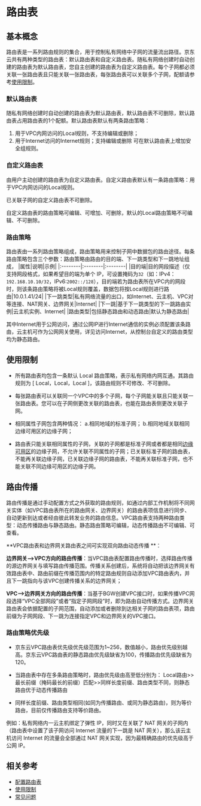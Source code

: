 # 路由表

## 基本概念

路由表是一系列路由规则的集合，用于控制私有网络中子网的流量流出路径。京东云共有两种类型的路由表：默认路由表和自定义路由表。随私有网络创建时自动创建的路由表为默认路由表，您自主创建的路由表为自定义路由表。每个子网都必须关联一张路由表且只能关联一张路由表，每张路由表可以关联多个子网，配额请参考[使用限制](../restrictions#user-content-3)。

### 默认路由表

随私有网络创建时自动创建的路由表为默认路由表，默认路由表不可删除，默认路由表占用路由表的1个配额。默认路由表默认有两条路由策略：

1. 用于VPC内网访问的Local规则，不支持编辑或删除；
2. 用于Internet访问的Internet规则；支持编辑或删除
可在默认路由表上增加安全组规则。



### 自定义路由表

由用户主动创建的路由表为自定义路由表。自定义路由表默认有一条路由策略：用于VPC内网访问的Local规则。

已关联子网的自定义路由表不可删除。

自定义路由表的路由策略可编辑、可增加、可删除，默认的Local路由策略不可编辑、不可删除。




### 路由策略

路由表由一系列路由策略组成，路由策略用来控制子网中数据包的路由途径。每条路由策略包含三个参数：路由策略由路由的目的端、下一跳类型和下一跳地址组成，
|属性|说明|示例|
|:--------|:--------|:--------|
|目的端|目的网段描述（仅支持网段格式，如果希望目的端为单个 IP，可设置掩码为`32`（如：IPv4：`192.168.10.10/32`，IPv6:`2002::/128`），目的端若为路由表所在VPC内的网段时，则该条路由策略将被Local规则覆盖，数据包将按Local规则进行路由|10.0.1.41/24|
|下一跳类型|私有网络流量的出口，如Internet、云主机、VPC对等连接、NAT网关、边界网关|Internet|
|下一跳|基于下一跳类型的下一跳路由实例|云主机实例、Internet|
|路由类型|包括静态路由和动态路由|默认为静态路由|

其中Internet用于公网访问，通过公网IP进行Internet通信的实例必须配置该条路由，云主机可作为公网网关使用，详见访问Internet，从控制台自定义的路由类型均为静态路由。
 

## 使用限制

- 所有路由表均包含一条默认 Local 路由策略，表示私有网络内网互通。其路由规则为 [ Local，Local，Local ]，该路由规则不可修改、不可删除。
- 每张路由表可以关联同一个VPC中的多个子网，每个子网能关联且只能关联一张路由表。您可以在子网侧更改关联的路由表，也能在路由表侧更改关联子网。
- 相同属性子网包含两种情况：
  a.相同地域的标准子网；
  b.相同地域关联相同边缘可用区的边缘子网；

- 路由表只能关联相同属性的子网，关联的子网都是标准子网或者都是相同[边缘可用区](../Region-Az.md)的边缘子网，不允许关联不同属性的子网；已关联标准子网的路由表，不能再关联边缘子网，已关联边缘子网的路由表，不能再关联标准子网，也不能关联不同边缘可用区的边缘子网。


## 路由传播

  路由传播是通过手动配置方式之外获取的路由规则，如通过内部工作机制将不同网关实体（如VPC路由表所在的路由网关、边界网关）的路由表项信息进行同步、自动更新到达或者经由彼此转发业务的路由信息。VPC路由表支持两种路由类型：动态传播路由与静态路由。静态路由策略可编辑，动态传播路由不可编辑、可查看。


 **VPC路由表和边界网关路由表之间可实现双向路由动态传播 **：

  **边界网关-->VPC方向的路由传播**：当VPC路由表配置路由传播时，选择路由传播的源边界网关与填写路由传播范围。传播关系创建后，系统将自动把该边界网关有效路由表中、路由前缀在传播范围内的特定路由规则自动添加VPC路由表内，并且下一跳指向与该VPC创建传播关系的边界网关；

  **VPC-->边界网关方向的路由传播**：当基于BGW创建VPC接口时，如果传播VPC网段选择“VPC全部网段”或者“指定子网网段”时，即为路由自动传播方式。边界网关路由表会依据配置的子网范围，自动添加或者删除到达相关子网的路由表项，路由前缀为子网网段、下一跳为连接指定VPC和边界网关的VPC接口。

### **路由策略优先级**

- 京东云VPC路由表优先级优先级范围为1~256，数值越小，路由优先级别越高。京东云VPC路由表的静态路由优先级缺省为100，传播路由优先级缺省为120。

- 当路由表中存在多条路由策略时，路由优先级由高至低分别为： Local路由>>最长前缀（掩码最长的前缀）匹配>>同样长度前缀、路由类型不同，则静态路由优于动态传播路由
    
- 同样长度前缀、路由类型相同(如同为传播路由、或同为静态路由)，则为等价路由，目前仅传播路由支持等价路由。

例如：私有网络内一云主机绑定了弹性 IP，同时又在关联了 NAT 网关的子网内（路由表中设置了该子网访问 Internet 流量的下一跳是 NAT 网关），那么该云主机访问 Internet 的流量会全部通过 NAT 网关实现，因为最精确路由的优先级高于公网 IP。

## 相关参考

- [配置路由表](../Operation-Guide/Route-Table-Configuration.md)
- [使用限制](../Restrictions.md)
- [常见问题](../../FAQ/FAQ.md)
